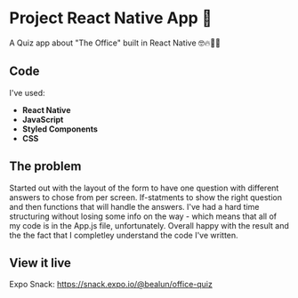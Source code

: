 # Project React Native App 📱

A Quiz app about "The Office" built in React Native 🤓🔥🍻🤳

## Code
I've used:
  * **React Native**
  * **JavaScript**
  * **Styled Components**
  * **CSS**

## The problem

Started out with the layout of the form to have one question with different answers to chose from per screen. If-statments to show the right question and then functions that will handle the answers. I've had a hard time structuring without losing some info on the way - which means that all of my code is in the App.js file, unfortunately. Overall happy with the result and the the fact that I completley understand the code I've written.

## View it live

Expo Snack: https://snack.expo.io/@bealun/office-quiz
